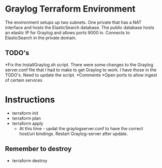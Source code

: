 # Graylog Terraform Environment 

The environment setups up two subnets. One private that has a NAT interface and hosts the ElasticSearch database. The public database hosts an elastic IP for Graylog and allows ports 9000 in. Connects to ElasticSearch in the private domain.

## TODO's

*Fix the InstallGraylog.sh script. There were some changes to the Graylog server.conf file that I had to make to get Graylog to work. I have those in the TODO's. Need to update the script.
*Comments
*Open ports to allow ingest of certain services


# Instructions 

* terraform init
* terraform plan
* terraform apply
    * At this time - updat the graylogserver.conf to have the correct host/uri bindings. Restart Graylog-server after update.


## Remember to destroy
* terraform destroy
